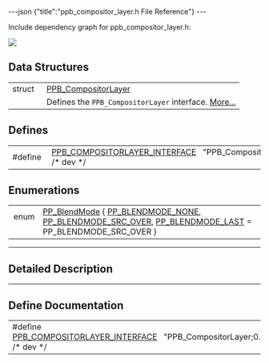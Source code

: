 ---json {"title":"ppb_compositor_layer.h File Reference"} ---

Include dependency graph for ppb_compositor_layer.h:

![](/docs/native-client/pepper_beta/c/ppb__compositor__layer_8h__incl.png)

## Data Structures

<table><tbody><tr class="odd"><td style="text-align: right;">struct  </td><td><a href="/docs/native-client/pepper_beta/c/struct_p_p_b___compositor_layer__0__2/" class="el">PPB_CompositorLayer</a></td></tr><tr class="even"><td style="text-align: right;"> </td><td>Defines the <code>PPB_CompositorLayer</code> interface. <a href="/docs/native-client/pepper_beta/c/struct_p_p_b___compositor_layer__0__2#details">More...</a><br />
</td></tr></tbody></table>

## Defines

<table><tbody><tr class="odd"><td style="text-align: right;">#define </td><td><a href="/docs/native-client/pepper_beta/c/ppb__compositor__layer_8h#a54cdf098c20dd2692837caac00698067" class="el">PPB_COMPOSITORLAYER_INTERFACE</a>   "PPB_CompositorLayer;0.2" /* dev */</td></tr></tbody></table>

## Enumerations

<table><tbody><tr class="odd"><td style="text-align: right;">enum  </td><td><a href="/docs/native-client/pepper_beta/c/group___enums#ga89e5ae33b72af2b38dc8f1a7324944f0" class="el">PP_BlendMode</a> { <a href="/docs/native-client/pepper_beta/c/group___enums#gga89e5ae33b72af2b38dc8f1a7324944f0aafd792e3259e686896cd03ac7c8f0ed7" class="el">PP_BLENDMODE_NONE</a>, <a href="/docs/native-client/pepper_beta/c/group___enums#gga89e5ae33b72af2b38dc8f1a7324944f0a94626cc92c0cac74f6b4679e54a12c3e" class="el">PP_BLENDMODE_SRC_OVER</a>, <a href="/docs/native-client/pepper_beta/c/group___enums#gga89e5ae33b72af2b38dc8f1a7324944f0afa6fa95e2600de899d03dbb70c566ff3" class="el">PP_BLENDMODE_LAST</a> = PP_BLENDMODE_SRC_OVER }</td></tr></tbody></table>

---

<span id="details" class="anchor" style="margin: 0;"></span>

## Detailed Description

---

## Define Documentation

<span id="a54cdf098c20dd2692837caac00698067" class="anchor" style="margin: 0;"></span>

<table><tbody><tr class="odd"><td>#define <a href="/docs/native-client/pepper_beta/c/ppb__compositor__layer_8h#a54cdf098c20dd2692837caac00698067" class="el">PPB_COMPOSITORLAYER_INTERFACE</a>   "PPB_CompositorLayer;0.2" /* dev */</td></tr></tbody></table>
